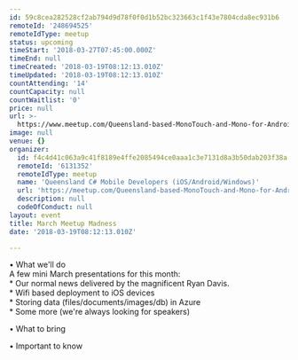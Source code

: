 ```yaml
---
id: 59c8cea282528cf2ab794d9d78f0f0d1b52bc323663c1f43e7804cda8ec931b6
remoteId: '248694525'
remoteIdType: meetup
status: upcoming
timeStart: '2018-03-27T07:45:00.000Z'
timeEnd: null
timeCreated: '2018-03-19T08:12:13.010Z'
timeUpdated: '2018-03-19T08:12:13.010Z'
countAttending: '14'
countCapacity: null
countWaitlist: '0'
price: null
url: >-
  https://www.meetup.com/Queensland-based-MonoTouch-and-Mono-for-Android/events/248694525/
image: null
venue: {}
organizer:
  id: f4c4d41c063a9c41f8189e4ffe2085494ce0aaa1c3e7131d8a3b50dab203f38a
  remoteId: '6131352'
  remoteIdType: meetup
  name: 'Queensland C# Mobile Developers (iOS/Android/Windows)'
  url: 'https://meetup.com/Queensland-based-MonoTouch-and-Mono-for-Android'
  description: null
  codeOfConduct: null
layout: event
title: March Meetup Madness
date: '2018-03-19T08:12:13.010Z'

---
```

<p>• What we'll do<br/>A few mini March presentations for this month:<br/>* Our normal news delivered by the magnificent Ryan Davis.<br/>* Wifi based deployment to iOS devices<br/>* Storing data (files/documents/images/db) in Azure<br/>* Some more (we're always looking for speakers)</p> <p>• What to bring</p> <p>• Important to know</p>
